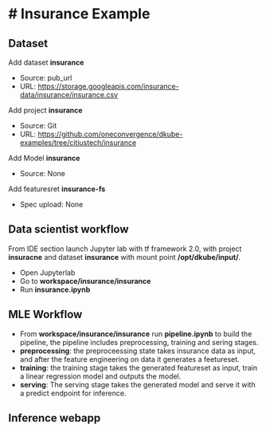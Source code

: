 # # Insurance Example

## Dataset 
Add dataset **insurance**
  - Source: pub_url
  - URL: https://storage.googleapis.com/insurance-data/insurance/insurance.csv

Add project **insurance**
  - Source: Git
  - URL: https://github.com/oneconvergence/dkube-examples/tree/citiustech/insurance 

Add Model **insurance**
  - Source: None

Add featuresret **insurance-fs**
  - Spec upload: None


## Data scientist workflow

From IDE section launch Jupyter lab with tf framework 2.0, with project **insuracne** and dataset **insurance** with mount point **/opt/dkube/input/**.

  - Open Jupyterlab
  - Go to **workspace/insurance/insurance**
  - Run **insurance.ipynb**

## MLE Workflow

  - From **workspace/insurance/insurance** run **pipeline.ipynb** to build the pipeline, the pipeline includes preprocessing, training and sering stages. 
  - **preprocessing**: the preproceessing state takes insurance data as input, and after the feature engineering on data it generates a feetureset. 
  - **training**: the training stage takes the generated featureset as input, train a linear regression model and outputs the model.
  - **serving**: The serving stage takes the generated model and serve it with a predict endpoint for inference. 
  
## Inference webapp

